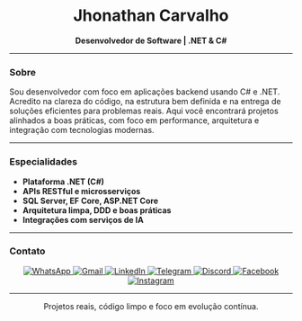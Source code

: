 <h1 align="center">Jhonathan Carvalho</h1>
<p align="center"><strong>Desenvolvedor de Software | .NET & C#</strong></p>

---

### Sobre

Sou desenvolvedor com foco em aplicações backend usando C# e .NET. Acredito na clareza do código, na estrutura bem definida e na entrega de soluções eficientes para problemas reais. Aqui você encontrará projetos alinhados a boas práticas, com foco em performance, arquitetura e integração com tecnologias modernas.

---

### Especialidades

- **Plataforma .NET (C#)**  
- **APIs RESTful e microsserviços**  
- **SQL Server, EF Core, ASP.NET Core**  
- **Arquitetura limpa, DDD e boas práticas**  
- **Integrações com serviços de IA**  

---

### Contato

<div align="center">
  <a href="https://wa.me/5527996202811" target="_blank">
    <img src="https://img.shields.io/badge/WhatsApp-3A3A3A?style=for-the-badge&logo=whatsapp&logoColor=white" alt="WhatsApp"/>
  </a>
  <a href="mailto:ti.dev.carvalho@gmail.com" target="_blank">
    <img src="https://img.shields.io/badge/Gmail-3A3A3A?style=for-the-badge&logo=gmail&logoColor=white" alt="Gmail"/>
  </a>
  <a href="https://www.linkedin.com/in/jhonathancarvalho/" target="_blank">
    <img src="https://img.shields.io/badge/LinkedIn-3A3A3A?style=for-the-badge&logo=linkedin&logoColor=white" alt="LinkedIn"/>
  </a>
  <a href="https://t.me/jhonathancarvalho" target="_blank">
    <img src="https://img.shields.io/badge/Telegram-3A3A3A?style=for-the-badge&logo=telegram&logoColor=white" alt="Telegram"/>
  </a>
  <a href="https://discord.com/invite/jhonathancarvalho" target="_blank">
    <img src="https://img.shields.io/badge/Discord-3A3A3A?style=for-the-badge&logo=discord&logoColor=white" alt="Discord"/>
  </a>
  <a href="https://www.facebook.com/jhonathancarvalhodev/" target="_blank">
    <img src="https://img.shields.io/badge/Facebook-3A3A3A?style=for-the-badge&logo=facebook&logoColor=white" alt="Facebook"/>
  </a>
  <a href="https://www.instagram.com/jhonathancarvalho/" target="_blank">
    <img src="https://img.shields.io/badge/Instagram-3A3A3A?style=for-the-badge&logo=instagram&logoColor=white" alt="Instagram"/>
  </a>
</div>

---

<p align="center">Projetos reais, código limpo e foco em evolução contínua.</p>
